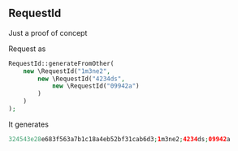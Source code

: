 RequestId
---------
Just a proof of concept

Request as
```php
RequestId::generateFromOther(
    new \RequestId("1m3ne2",
        new \RequestId("4234ds",
            new \RequestId("09942a")
        )
    )
);
```

It generates
```php
324543e28e683f563a7b1c18a4eb52bf31cab6d3;1m3ne2;4234ds;09942a
```
